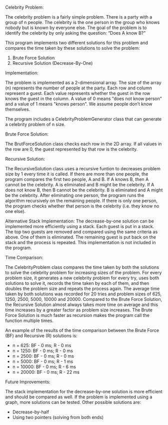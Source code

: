 Celebrity Problem:

The celebrity problem is a fairly simple problem. There is a party with a group of n people. The celebrity is the one person in the group who knows nobody but is known by everyone else. The goal of the problem is to identify the celebrity by only asking the question: “Does A know B?”

This program implements two different solutions for this problem and compares the time taken by these solutions to solve the problem:
1) Brute Force Solution
2) Recursive Solution (Decrease-By-One)


Implementation:

The problem is implemented as a 2-dimensional array. The size of the array (n) represents the number of people at the party. Each row and column represent a guest. Each value represents whether the guest in the row knows the guest in the column. A value of 0 means "does not know person" and a value of 1 means "knows person". We assume people don’t know themselves.

The program includes a CelebrityProblemGenerator class that can generate a celebrity problem of n size.


Brute Force Solution:

The BrutForceSolution class checks each row in the 2D array. If all values in the row are 0, the guest represented by that row is the celebrity.


Recursive Solution: 

The RecursiveSolution class uses a recursive funtion to decreases problem size by 1 every time it is called. If there are more than one people, the program compares the first two people, A and B. If A knows B, then A cannot be the celebrity. A is eliminated and B might be the celebrity. If A does not know B, then B cannot be the celebrity. B is eliminated and A might be the celebrity. After eliminating one person, the program runs the algorithm recursively on the remaining people. If there is only one person, the program checks whether that person is the celebrity (i.e. they  know no one else). 

Alternative Stack Implementation:
The decrease-by-one solution can be implemented more efficiently using a stack. Each guest is put in a stack. The top two guests are removed and compared using the same criteria as above. One of them is eliminated. The remaining guest is put back on the stack and the process is repeated. This implementation is not included in the program.


Time Comparison:

The CelebrityProblem class compares the time taken by both the solutions to solve the celebrity problem for increasing sizes of the problem. For every problem size, it generates a new celebrity problem for every try, uses both solutions to solve it, records the time taken by each of them, and then doubles the problem size and repeats the process again. The average time taken by both solutions was recorded for  20 tries and problem sizes of 625, 1250, 2500, 5000, 10000 and 20000. Compared to the Brute Force Solution, the Recursive Solution almost always takes more time on average and this time increases by a greater factor as problem size increases. The Brute Force Solution is much faster as recursion makes the program call the function multiple times. 

An example of the results of the time comparison between the Brute Force (BF) and Recursive (R) solutions is:
- n = 625: BF - 0 ms; R - 0 ms
- n = 1250: BF - 0 ms; R - 0 ms
- n = 2500: BF - 0 ms; R - 0 ms
- n = 5000: BF - 0 ms; R - 1 ms
- n = 10000: BF - 0 ms; R - 6 ms
- n = 20000: BF - 0 ms; R - 22 ms


Future Improvements:

The stack implementation for the decrease-by-one solution is more efficient and should be compared as well. If the problem is implemented using a graph, more solutions can be tested. Other possible solutions are:
 - Decrease-by-half
 - Using two pointers (solving from both ends)

